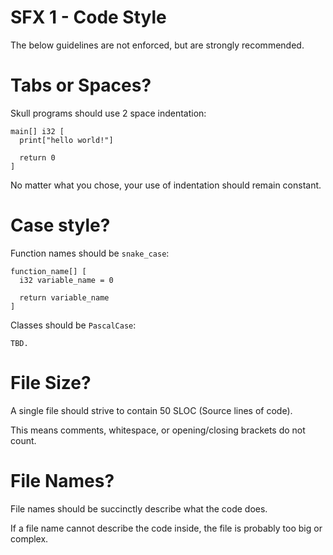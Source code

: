 # SFX 1 - Code Style

The below guidelines are not enforced, but are strongly recommended.

# Tabs or Spaces?

Skull programs should use 2 space indentation:

```
main[] i32 [
  print["hello world!"]

  return 0
]
```

No matter what you chose, your use of indentation should remain constant.

# Case style?

Function names should be `snake_case`:

```
function_name[] [
  i32 variable_name = 0

  return variable_name
]
```

Classes should be `PascalCase`:

```
TBD.
```

# File Size?

A single file should strive to contain 50 SLOC (Source lines of code).

This means comments, whitespace, or opening/closing brackets do not count.

# File Names?

File names should be succinctly describe what the code does.

If a file name cannot describe the code inside, the file is probably too big or complex.